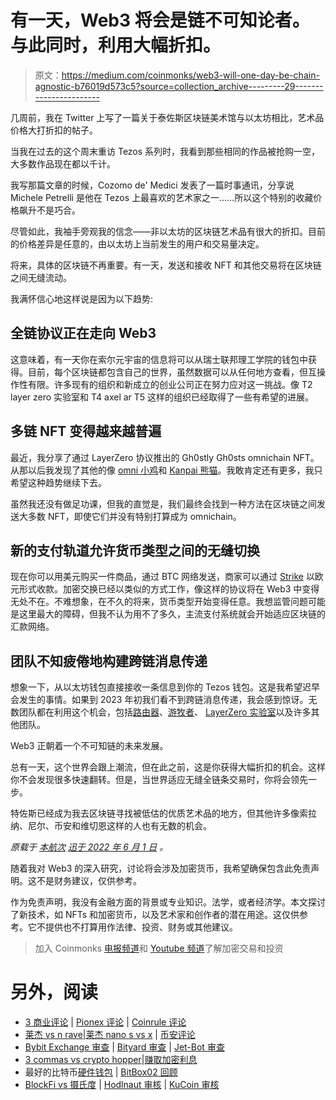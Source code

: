 # 有一天，Web3 将会是链不可知论者。与此同时，利用大幅折扣。

> 原文：<https://medium.com/coinmonks/web3-will-one-day-be-chain-agnostic-b76019d573c5?source=collection_archive---------29----------------------->

几周前，我在 Twitter 上写了一篇关于泰佐斯区块链美术馆与以太坊相比，艺术品价格大打折扣的帖子。

当我在过去的这个周末重访 Tezos 系列时，我看到那些相同的作品被抢购一空，大多数作品现在都以千计。

我写那篇文章的时候，Cozomo de' Medici 发表了一篇时事通讯，分享说 Michele Petrelli 是他在 Tezos 上最喜欢的艺术家之一……所以这个特别的收藏价格飙升不是巧合。

尽管如此，我袖手旁观我的信念——非以太坊的区块链艺术品有很大的折扣。目前的价格差异是任意的，由以太坊上当前发生的用户和交易量决定。

将来，具体的区块链不再重要。有一天，发送和接收 NFT 和其他交易将在区块链之间无缝流动。

我满怀信心地这样说是因为以下趋势:

## 全链协议正在走向 Web3

这意味着，有一天你在索尔元宇宙的信息将可以从瑞士联邦理工学院的钱包中获得。目前，每个区块链都包含自己的世界，虽然数据可以从任何地方查看，但互操作性有限。许多现有的组织和新成立的创业公司正在努力应对这一挑战。像 T2 layer zero 实验室和 T4 axel ar T5 这样的组织已经取得了一些有希望的进展。

## 多链 NFT 变得越来越普遍

最近，我分享了通过 LayerZero 协议推出的 Gh0stly Gh0sts omnichain NFT。从那以后我发现了其他的像 [omni 小鸡](https://omnichicks.xyz/)和 [Kanpai 熊猫](https://kanpaipandas.io/)。我敢肯定还有更多，我只希望这种趋势继续下去。

虽然我还没有做足功课，但我的直觉是，我们最终会找到一种方法在区块链之间发送大多数 NFT，即使它们并没有特别打算成为 omnichain。

## 新的支付轨道允许货币类型之间的无缝切换

现在你可以用美元购买一件商品，通过 BTC 网络发送，商家可以通过 [Strike](https://strike.me/) 以欧元形式收款。加密交换已经以类似的方式工作，像这样的协议将在 Web3 中变得无处不在。不难想象，在不久的将来，货币类型开始变得任意。我想监管问题可能是这里最大的障碍，但我不认为用不了多久，主流支付系统就会开始适应区块链的汇款网络。

## 团队不知疲倦地构建跨链消息传递

想象一下，从以太坊钱包直接接收一条信息到你的 Tezos 钱包。这是我希望迟早会发生的事情。如果到 2023 年初我们看不到跨链消息传递，我会感到惊讶。无数团队都在利用这个机会，包括[路由器](https://www.routerprotocol.com/)、[游牧者](https://www.nomad.xyz/)、 [LayerZero 实验室](https://layerzero.network/)以及许多其他团队。

Web3 正朝着一个不可知链的未来发展。

总有一天，这个世界会跟上潮流，但在此之前，这是你获得大幅折扣的机会。这样你不会发现很多快速翻转。但是，当世界适应无缝全链条交易时，你将会领先一步。

特佐斯已经成为我去区块链寻找被低估的优质艺术品的地方，但其他许多像索拉纳、尼尔、币安和维切恩这样的人也有无数的机会。

*原载于* [*本航次*](https://web3voyage.substack.com/p/no-18-glitches-are-not-just-technical?s=w) [*迅于 2022 年 6 月 1 日*](https://web3voyage.substack.com/p/no-20-web3-will-one-day-be-chain?s=w) *。*

随着我对 Web3 的深入研究，讨论将会涉及加密货币，我希望确保包含此免责声明。这不是财务建议，仅供参考。

作为免责声明，我没有金融方面的背景或专业知识。法学，或者经济学。本文探讨了新技术，如 NFTs 和加密货币，以及艺术家和创作者的潜在用途。这仅供参考。它不提供也不打算用作法律、投资、财务或其他建议。

> 加入 Coinmonks [电报频道](https://t.me/coincodecap)和 [Youtube 频道](https://www.youtube.com/c/coinmonks/videos)了解加密交易和投资

# 另外，阅读

*   [3 商业评论](/coinmonks/3commas-review-an-excellent-crypto-trading-bot-2020-1313a58bec92) | [Pionex 评论](https://coincodecap.com/pionex-review-exchange-with-crypto-trading-bot) | [Coinrule 评论](/coinmonks/coinrule-review-2021-a-beginner-friendly-crypto-trading-bot-daf0504848ba)
*   [莱杰 vs n rave](/coinmonks/ledger-vs-ngrave-zero-7e40f0c1d694)|[莱杰 nano s vs x](/coinmonks/ledger-nano-s-vs-x-battery-hardware-price-storage-59a6663fe3b0) | [币安评论](/coinmonks/binance-review-ee10d3bf3b6e)
*   [Bybit Exchange 审查](/coinmonks/bybit-exchange-review-dbd570019b71) | [Bityard 审查](https://coincodecap.com/bityard-reivew) | [Jet-Bot 审查](https://coincodecap.com/jet-bot-review)
*   [3 commas vs crypto hopper](/coinmonks/3commas-vs-pionex-vs-cryptohopper-best-crypto-bot-6a98d2baa203)|[赚取加密利息](/coinmonks/earn-crypto-interest-b10b810fdda3)
*   最好的比特币[硬件钱包](/coinmonks/hardware-wallets-dfa1211730c6) | [BitBox02 回顾](/coinmonks/bitbox02-review-your-swiss-bitcoin-hardware-wallet-c36c88fff29)
*   [BlockFi vs 摄氏度](/coinmonks/blockfi-vs-celsius-vs-hodlnaut-8a1cc8c26630) | [Hodlnaut 审核](/coinmonks/hodlnaut-review-best-way-to-hodl-is-to-earn-interest-on-your-bitcoin-6658a8c19edf) | [KuCoin 审核](https://coincodecap.com/kucoin-review)